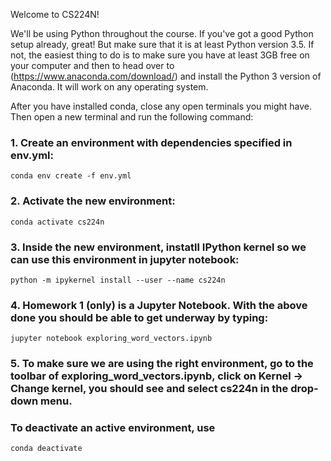 Welcome to CS224N!

We'll be using Python throughout the course. If you've got a good Python setup already, great! But make sure that it is at least Python version 3.5. If not, the easiest thing to do is to make sure you have at least 3GB free on your computer and then to head over to (https://www.anaconda.com/download/) and install the Python 3 version of Anaconda. It will work on any operating system.

After you have installed conda, close any open terminals you might have. Then open a new terminal and run the following command:

### 1. Create an environment with dependencies specified in env.yml:
    
    conda env create -f env.yml

### 2. Activate the new environment:
    
    conda activate cs224n
    
### 3. Inside the new environment, instatll IPython kernel so we can use this environment in jupyter notebook: 
    
    python -m ipykernel install --user --name cs224n


### 4. Homework 1 (only) is a Jupyter Notebook. With the above done you should be able to get underway by typing:

    jupyter notebook exploring_word_vectors.ipynb
    
### 5. To make sure we are using the right environment, go to the toolbar of exploring_word_vectors.ipynb, click on Kernel -> Change kernel, you should see and select cs224n in the drop-down menu.

### To deactivate an active environment, use
    
    conda deactivate
